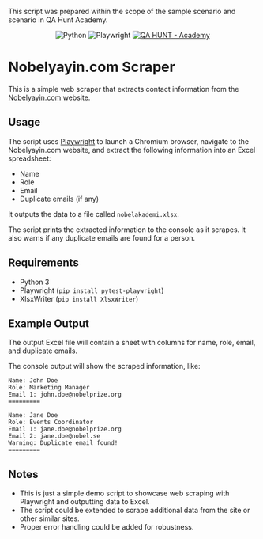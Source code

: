 This script was prepared within the scope of the sample scenario and scenario in QA Hunt Academy.

<div align="center">

![Python](https://img.shields.io/badge/python-3670A0?style=for-the-badge&logo=python&logoColor=ffdd54)
![Playwright](https://img.shields.io/badge/playwright-%23242526.svg?style=for-the-badge&logo=playwright&logoColor=%45ba4b)
[![QA HUNT - Academy](https://img.shields.io/badge/QA_HUNT-Academy-blue?style=for-the-badge)](https://)

</div>

# Nobelyayin.com Scraper

This is a simple web scraper that extracts contact information from the [Nobelyayin.com](https://www.nobelyayin.com/kurumsal/) website.

## Usage

The script uses [Playwright](https://playwright.dev/) to launch a Chromium browser, navigate to the Nobelyayin.com website, and extract the following information into an Excel spreadsheet:

- Name
- Role 
- Email
- Duplicate emails (if any)

It outputs the data to a file called `nobelakademi.xlsx`.

The script prints the extracted information to the console as it scrapes. It also warns if any duplicate emails are found for a person.

## Requirements

- Python 3
- Playwright (`pip install pytest-playwright`)
- XlsxWriter (`pip install XlsxWriter`)

## Example Output

The output Excel file will contain a sheet with columns for name, role, email, and duplicate emails.

The console output will show the scraped information, like:

```
Name: John Doe 
Role: Marketing Manager
Email 1: john.doe@nobelprize.org
=========

Name: Jane Doe
Role: Events Coordinator
Email 1: jane.doe@nobelprize.org
Email 2: jane.doe@nobel.se
Warning: Duplicate email found!
=========
```

## Notes

- This is just a simple demo script to showcase web scraping with Playwright and outputting data to Excel.
- The script could be extended to scrape additional data from the site or other similar sites.
- Proper error handling could be added for robustness.
